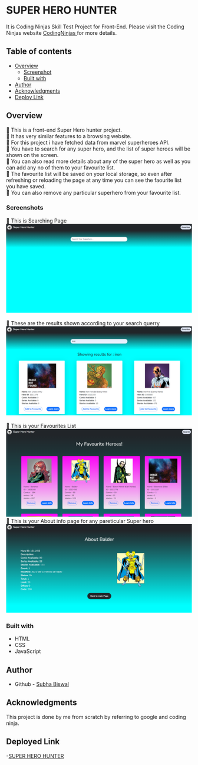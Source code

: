 # SUPER HERO HUNTER

It is  Coding Ninjas Skill Test Project for Front-End. Please visit the Coding Ninjas website [CodingNinjas ](https://www.codingninjas.com/) for more details.


## Table of contents

- [Overview](#overview)
  - [Screenshot](#screenshots)
  - [Built with](#built-with)
- [Author](#author)
- [Acknowledgments](#acknowledgments)
- [Deploy Link](#deployed-link)


## Overview

🔴 This is a front-end Super Hero hunter project.<br />
🔴 It has very similar features to a browsing website.<br />
🔴 For this project i have fetched data from marvel superheroes API.<br />
🔴 You have to search for any super hero, and the list of super heroes will be shown on the screen.<br />
🔴 You can also read more details about any of the super hero as well as you can add any no of them to your favourite list.<br />
🔴 The favourite list will be saved on your local storage, so even after refreshing or reloading the page at any time you can see the faourite list you have saved.<br/>
🔴 You can also remove any particular superhero from your favourite list.


### Screenshots
🔴 This is Searching Page<br />
![](images/s1.png)<br /><br />
🔴 These are the results shown according to your search querry<br />
![](images/s2.png)<br /><br />
🔴 This is your Favourites List<br />
![](images/s3.png)<br />
🔴 This is your About info page for any pareticular Super hero<br />
![](images/s4.png)<br />



### Built with

- HTML
- CSS
- JavaScript


## Author

- Github - [Subha Biswal](https://github.com/20SB)


## Acknowledgments

This project is done by me from scratch by referring to google and coding ninja.


## Deployed Link
-[SUPER HERO HUNTER](https://super-hero-hunter-subha.netlify.app/)
